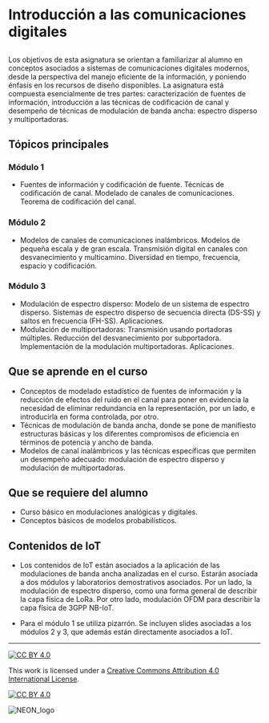 
# Introducción a las comunicaciones digitales
## 
Los objetivos de esta asignatura se orientan a familiarizar al alumno en conceptos asociados a sistemas de comunicaciones digitales modernos, desde la perspectiva del manejo eficiente de la información, y poniendo énfasis en los recursos de diseño disponibles. La asignatura está compuesta esencialmente de tres partes: caracterización de fuentes de información, introducción a las técnicas de codificación de canal y desempeño de técnicas de modulación de banda ancha: espectro disperso y multiportadoras. 

## Tópicos principales
### Módulo 1
*	Fuentes de información y codificación de fuente. Técnicas de codificación de canal. Modelado de canales de comunicaciones. Teorema de codificación del canal.
### Módulo 2
*	Modelos de canales de comunicaciones inalámbricos. Modelos de pequeña escala y de gran escala. Transmisión digital en canales con desvanecimiento y multicamino. Diversidad en tiempo, frecuencia, espacio y codificación.
### Módulo 3
*	Modulación de espectro disperso: Modelo de un sistema de espectro disperso. Sistemas de espectro disperso de secuencia directa (DS-SS) y saltos en frecuencia (FH-SS). Aplicaciones.
*	Modulación de multiportadoras: Transmisión usando portadoras múltiples. Reducción del desvanecimiento por subportadora. Implementación de la modulación multiportadoras. Aplicaciones. 

## Que se aprende en el curso
*	Conceptos de modelado estadístico de fuentes de información y la reducción de efectos del ruido en el canal para poner en evidencia la necesidad de eliminar redundancia en la representación, por un lado, e introducirla en forma controlada, por otro. 
*	Técnicas de modulación de banda ancha, donde se pone de manifiesto estructuras básicas y los diferentes compromisos de eficiencia en términos de potencia y ancho de banda. 
*	Modelos de canal inalámbricos y las técnicas específicas que permiten un desempeño adecuado: modulación de espectro disperso y modulación de multiportadoras.

## Que se requiere del alumno
*	Curso básico en modulaciones analógicas y digitales.
*	Conceptos básicos de modelos probabilísticos.

## Contenidos de IoT
* Los contenidos de IoT están asociados a la aplicación de las modulaciones de banda ancha analizadas en el curso. Estarán asociada a dos módulos y laboratorios demostrativos asociados. Por un lado, la modulación de espectro disperso, como una forma general de describir la capa física de LoRa. Por otro lado, modulación OFDM para describir la capa física de 3GPP NB-IoT.

* Para el módulo 1 se utiliza pizarrón. Se incluyen slides asociadas a los módulos 2 y 3, que además están directamente asociados a IoT.

***
[![CC BY 4.0][cc-by-shield]][cc-by]

This work is licensed under a
[Creative Commons Attribution 4.0 International License][cc-by].

[![CC BY 4.0][cc-by-image]][cc-by]

[cc-by]: http://creativecommons.org/licenses/by/4.0/
[cc-by-image]: https://i.creativecommons.org/l/by/4.0/88x31.png
[cc-by-shield]: https://img.shields.io/badge/License-CC%20BY%204.0-lightgrey.svg

![NEON_logo](https://github.com/neon-iot/introdigitalcom/assets/94380520/1260f2de-aa2f-4123-8dea-7c2cfa8ebdc2)

